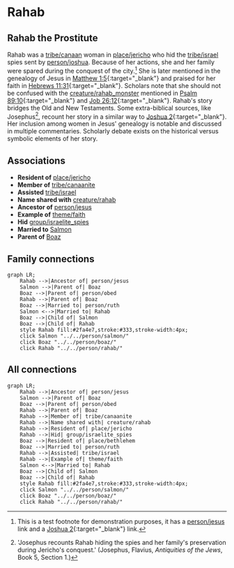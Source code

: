 # Rahab
## Rahab the Prostitute
Rahab was a [tribe/canaan](../../tribe/canaan/) woman in [place/jericho](../../place/jericho/) who hid the [tribe/israel](../../tribe/israel/) spies sent by [person/joshua](../../person/joshua/). 
Because of her actions, she and her family were spared during the conquest of the city.[^test_footnote]
She is later mentioned in the genealogy of Jesus in [Matthew 1:5](https://biblehub.com/context/matthew/1-5.htm){:target="_blank"} and praised for her faith in [Hebrews 11:31](https://biblehub.com/context/hebrews/11-31.htm){:target="_blank"}. 
Scholars note that she should not be confused with the [creature/rahab_monster](../../creature/rahab_monster/) mentioned in [Psalm 89:10](https://biblehub.com/context/psalms/89-10.htm){:target="_blank"} and [Job 26:12](https://biblehub.com/context/job/26-12.htm){:target="_blank"}.
Rahab's story bridges the Old and New Testaments. Some extra-biblical sources, like Josephus[^josephus_note_1], recount her story in a similar way to [Joshua 2](https://biblehub.com/context/joshua/2.htm){:target="_blank"}.
Her inclusion among women in Jesus' genealogy is notable and discussed in multiple commentaries. Scholarly debate exists on the historical versus symbolic elements of her story.


## Associations
- **Resident of** [place/jericho](../../place/jericho/)
- **Member of** [tribe/canaanite](../../tribe/canaanite/)
- **Assisted** [tribe/israel](../../tribe/israel/)
- **Name shared with** [creature/rahab](../../creature/rahab/)
- **Ancestor of** [person/jesus](../../person/jesus/)
- **Example of** [theme/faith](../../theme/faith/)
- **Hid** [group/israelite_spies](../../group/israelite_spies/)
- **Married to** [Salmon](../../person/salmon/)
- **Parent of** [Boaz](../../person/boaz/)

## Family connections
```mermaid
graph LR;
    Rahab -->|Ancestor of| person/jesus
    Salmon -->|Parent of| Boaz
    Boaz -->|Parent of| person/obed
    Rahab -->|Parent of| Boaz
    Boaz -->|Married to| person/ruth
    Salmon <-->|Married to| Rahab
    Boaz -->|Child of| Salmon
    Boaz -->|Child of| Rahab
    style Rahab fill:#2fa4e7,stroke:#333,stroke-width:4px;
    click Salmon "../../person/salmon/"
    click Boaz "../../person/boaz/"
    click Rahab "../../person/rahab/"
```
## All connections
```mermaid
graph LR;
    Rahab -->|Ancestor of| person/jesus
    Salmon -->|Parent of| Boaz
    Boaz -->|Parent of| person/obed
    Rahab -->|Parent of| Boaz
    Rahab -->|Member of| tribe/canaanite
    Rahab -->|Name shared with| creature/rahab
    Rahab -->|Resident of| place/jericho
    Rahab -->|Hid| group/israelite_spies
    Boaz -->|Resident of| place/bethlehem
    Boaz -->|Married to| person/ruth
    Rahab -->|Assisted| tribe/israel
    Rahab -->|Example of| theme/faith
    Salmon <-->|Married to| Rahab
    Boaz -->|Child of| Salmon
    Boaz -->|Child of| Rahab
    style Rahab fill:#2fa4e7,stroke:#333,stroke-width:4px;
    click Salmon "../../person/salmon/"
    click Boaz "../../person/boaz/"
    click Rahab "../../person/rahab/"
```
[^test_footnote]: This is a test footnote for demonstration purposes, it has a [person/jesus](../../person/jesus/) link and a [Joshua 2](https://biblehub.com/context/joshua/2.htm){:target="_blank"} link.
[^josephus_note_1]: 'Josephus recounts Rahab hiding the spies and her family's preservation during Jericho's conquest.' (Josephus, Flavius, *Antiquities of the Jews*, Book 5, Section 1.)
